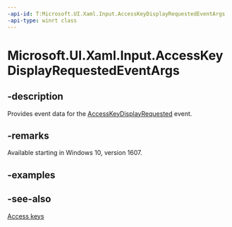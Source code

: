 ```yaml
---
-api-id: T:Microsoft.UI.Xaml.Input.AccessKeyDisplayRequestedEventArgs
-api-type: winrt class
---
```


<!-- Class syntax.
public class AccessKeyDisplayRequestedEventArgs : Windows.UI.Xaml.Input.IAccessKeyDisplayRequestedEventArgs
-->

# Microsoft.UI.Xaml.Input.AccessKeyDisplayRequestedEventArgs

## -description
Provides event data for the [AccessKeyDisplayRequested](../microsoft.ui.xaml/uielement_accesskeydisplayrequested.md) event.

## -remarks
Available starting in Windows 10, version 1607.

## -examples

## -see-also
[Access keys](/windows/apps/design/input/access-keys)
